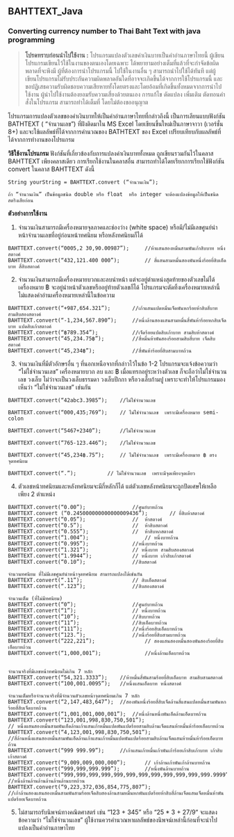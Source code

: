 ## BAHTTEXT_Java
### Converting currency number to Thai Baht Text with java programming

> **โปรดทราบก่อนนำไปใช้งาน :** โปรแกรมแปลงตัวเลขค่าเงินบาทเป็นคำอ่านภาษาไทยนี้ ผู้เขียนโปรแกรมเขียนไว้ใช้ในงานของตนเองโดยเฉพาะ ได้พยายามอย่างเต็มที่แล้วที่จะกำจัดข้อผิดพลาดที่จะพึงมี ผู้ที่ต้องการนำโปรแกรมนี้
> ไปใช้ในงานอื่น ๆ สามารถนำไปใช้ได้ทันที แต่ผู้เขียนโปรแกรมไม่รับประกันความผิดพลาดอันใดที่อาจจะเกิดขึ้นได้จากการใช้โปรแกรมนี้  และขอปฏิเสธความรับผิดชอบความเสียหายทั้งโดยตรงและโดยอ้อมที่เกิดขึ้นทั้งหมดจากการนำไปใช้งาน
> ผู้นำไปใช้งานต้องยอมรับความเสี่ยงด้วยตนเอง การแก้ไข ดัดแปลง เพิ่มเติม ตัดทอนคำสั่งในโปรแกรม สามารถทำได้เต็มที่ โดยไม่ต้องขออนุญาต

โปรแกรมการแปลงตัวเลขของค่าเงินบาทให้เป็นคำอ่านภาษาไทยที่กล่าวถึงนี้ เป็นการเลียนแบบฟังก์ชัน BATHTEXT ( “จำนวนเลข”)  ที่ฝังติดมาใน MS Excel  โดยเขียนขึ้นใหม่เป็นภาษาจาวา (เวอร์ชั่น 8+)  และจะใช้ผลลัพธ์ที่ได้จากการคำนวณของ BATHTEXT ของ Excel  เปรียบเทียบกับผลลัพธ์ที่ได้จากการทำงานของโปรแกรม

**วิธีใช้งานโปรแกรม**
	ฟังก์ชันที่เกี่ยวข้องกับการแปลงค่าเงินบาททั้งหมด ถูกเขียนรวมกันไว้ในคลาส BAHTTEXT  เพียงคลาสเดียว การเรียกใช้งานในคลาสอื่น สามารถทำได้โดยเรียกการเรียกใช้ฟังก์ชัน convert ในคลาส BAHTTEXT ดังนี้
	
	String yourString = BAHTTEXT.convert (“จำนวนเงิน”); 
	
	ถ้า “จำนวนเงิน” เป็นข้อมูลชนิด double หรือ float  หรือ integer จะต้องแปลงข้อมูลให้เป็นชนิดสตริงเสียก่อน

**ตัวอย่างการใช้งาน**   
  1. จำนวนเงินสามารถมีเครื่องหมายจุลภาคและช่องว่าง (white space)  หรือมี/ไม่มีเลขศูนย์นำหน้าจำนวนเลขที่อยู่ก่อนหน้าทศนิยม หรือหลังทศนิยมก็ได้
  
  	BAHTTEXT.convert(“0005,2 30,90.00987”);		//ห้าแสนสองหมื่นสามพันเก้าสิบบาท หนึ่งสตางค์
	BAHTTEXT.convert(“432,121.400 000”);		// สี่แสนสามหมื่นสองพันหนึ่งร้อยยี่สิบเอ็ดบาท สี่สิบสตางค์
	
  2. จำนวนเงินสามารถมีเครื่องหมายบวกและลบนำหน้า แต่จะอยู่ตำแหน่งสุดท้ายของตัวเลขไม่ได้ เครื่องหมาย ฿ จะอยู่นำหน้าตัวเลขหรืออยู่ท้ายตัวเลขก็ได้ โปรแกรมจะตัดทิ้งเครื่องหมายเหล่านี้ ไม่แสดงคำอ่านเครื่องหมายเหล่านี้ในข้อความ
  
	BAHTTEXT.convert(“+987,654.321”); 		//เก้าแสนแปดหมื่นเจ็ดพันหกร้อยห้าสิบสี่บาท สามสิบสองสตางค์
	BAHTTEXT.convert(“-1,234,567.890”);		//หนึ่งล้านสองแสนสามหมื่นสี่พันห้าร้อยหกสิบเจ็ดบาท แปดสิบเก้าสตางค์
	BAHTTEXT.convert(“฿789.354”); 			//เจ็ดร้อยแปดสิบเก้าบาท สามสิบห้าสตางค์
	BAHTTEXT.convert(“45,234.75฿”);			//สี่หมื่นห้าพันสองร้อยสามสิบสี่บาท เจ็ดสิบสตางค์
	BAHTTEXT.convert(“45,234฿”);  			//สี่พันห้าร้อยยี่สิบสามบาทถ้วน

  3. จำนวนเงินที่มีตัวอักษรอื่น ๆ ที่นอกเหนือจากที่กล่าวไว้ในข้อ 1-2  โปรแกรมจะแจ้งข้อความว่า “ไม่ใช่จำนวนเลข”  เครื่องหมายบวก ลบ และ ฿ เมื่อแทรกอยู่ระหว่างตัวเลข ก็จะถือว่าไม่ใช่จำนวนเลข วงเล็บ ไม่ว่าจะเป็นวงเล็บธรรมดา วงเล็บปีกกา หรือวงเล็บก้ามปู เพราะจะทำให้โปรแกรมมองเห็นว่า “ไม่ใช่จำนวนเลข” เช่นกัน
 
 	BAHTTEXT.convert(“42abc3.3985”);	//ไม่ใช่จำนวนเลข
	
	BAHTTEXT.convert(“000,435;769”);	// ไม่ใช่จำนวนเลข  เพราะมีเครื่องหมาย semi-colon
	
	BAHTTEXT.convert(“5467+2340”);		//ไม่ใช่จำนวนเลข
	
	BAHTTEXT.convert(“765-123.446”);	//ไม่ใช่จำนวนเลข
	
	BAHTTEXT.convert(“45,234฿.75”); 	// ไม่ใช่จำนวนเลข  เพราะมีเครื่องหมาย ฿ ตรงจุดทศนิยม
	
	BAHTTEXT.convert(“.”);			// ไม่ใช่จำนวนเลข  เพราะมีจุดเพียงจุดเดียว

  4. ตัวเลชหน้าทศนิยมและหลังทศนิยมจะมีกี่หลักก็ได้  แต่ตัวเลขหลังทศนิยมจะถูกปัดเศษให้เหลือเพียง 2  ตำแหน่ง
  
  	BAHTTEXT.convert(“0.00”);				//ศูนย์บาทถ้วน
	BAHTTEXT.convert (“0.245000000000000009436”);  		// ยี่สิบห้าสตางค์
	BAHTTEXT.convert(“0.05”); 				//  ห้าสตางค์
	BAHTTEXT.convert(“0.5”); 				//  ห้าสิบสตางค์
	BAHTTEXT.convert(“0.555”); 				//  ห้าสิบหกสตางค์
	BAHTTEXT.convert(“1.004”);  				// หนึ่งบาทถ้วน
	BAHTTEXT.convert(“0.995”);				//หนึ่งบาทถ้วน
	BAHTTEXT.convert(“1.321”);				// หนึ่งบาท สามสิบสองสตางค์
	BAHTTEXT.convert(“1.9944”);				// หนึ่งบาท เก้าสิบเก้าสตางค์
	BAHTTEXT.convert(“0.10”);				//สิบสตางค์
	
	จำนวนทศนิยม ที่ไม่มีเลขศูนย์นำหน้าจุดทศนิยม สามารถแปลงได้เช่นกัน
	BAHTTEXT.convert(“.11”);				// สิบเอ็ดสตางค์
	BAHTTEXT.convert(“.123”);				//สิบสองสตางค์
	
	จำนวนเต็ม (ที่ไม่มีทศนิยม)
	BAHTTEXT.convert(“0”);					//ศูนย์บาทถ้วน
	BAHTTEXT.convert(“1”);					// หนึ่งบาทถ้วน
	BAHTTEXT.convert(“10”);					//สิบบาทถ้วน
	BAHTTEXT.convert(“11”);					//สิบเอ็ดบาทถ้วน
	BAHTTEXT.convert(“111”);				//หนึ่งร้อยสิบเอ็ดบาทถ้วน
	BAHTTEXT.convert(“123.”);				//หนึ่งร้อยยี่สิบสามบาทถ้วน
	BAHTTEXT.convert(“222,221”);				// สองแสนสองหมื่นสองพันสองร้อยยี่สิบเอ็ดบาทถ้วน
	BAHTTEXT.convert(“1,000,001”);				//หนึ่งล้านเอ็ดบาทถ้วน
	
	
	จำนวนจริงที่มีเลขหน้าทศนิยมไม่เกิน 7 หลัก 
	BAHTTEXT.convert(“54,321.3333”);	//ห้าหมื่นสี่พันสามร้อยยี่สิบเอ็ดบาท สามสิบสามสตางค์
	BAHTTEXT.convert(“100,001.0095”);	//หนึ่งแสนเอ็ดบาท หนึ่งสตางค์
	
	จำนวนเต็มหรือจำนวนจริงที่มีจำนวนตัวเลขหน้าจุดทศนิยมเกิน 7 หลัก
	BAHTTEXT.convert(“2,147,483,647”);	//สองพันหนึ่งร้อยสี่สิบเจ็ดล้านสี่แสนแปดหมื่นสามพันหกร้อยสี่สิบเจ็ดบาทถ้วน
	BAHTTEXT.convert(“1,001,001,000,001”);	//หนึ่งล้านหนึ่งพันเอ็ดล้านเอ็ดบาทถ้วน
	BAHTTEXT.convert(“123,001,998,830,750,501”);
	// หนึ่งแสนสองหมื่นสามพันเอ็ดล้านเก้าแสนเก้าหมื่นแปดพันแปดร้อยสามสิบล้านเจ็ดแสนห้าหมื่นห้าร้อยเอ็ดบาทถ้วน
	BAHTTEXT.convert(“4,123,001,998,830,750,501”);
	//สี่ล้านหนึ่งแสนสองหมื่นสามพันเอ็ดล้านเก้าแสนเก้าหมื่นแปดพันแปดร้อยสามสิบล้านเจ็ดแสนห้าหมื่นห้าร้อยเอ็ดบาทถ้วน
	BAHTTEXT.convert(“999 999.99”);		//เก้าแสนเก้าหมื่นเก้าพันเก้าร้อยเก้าสิบเก้าบาท เก้าสิบเก้าสตางค์
	BAHTTEXT.convert(“9,009,009,000,000”);		// เก้าล้านเก้าพันเก้าล้านบาทถ้วน
	BAHTTEXT.convert(“999,999,999.999”);		//หนึ่งพันล้านบาทถ้วน
	BAHTTEXT.convert(“999,999,999,999,999,999,999,999,999,999,999,999.9999”);	//หนึ่งล้านล้านล้านล้านล้านล้านบาทถ้วน
	BAHTTEXT.convert(“9,223,372,036,854,775,807”);
	//เก้าล้านสองแสนสองหมื่นสามพันสามร้อยเจ็ดสิบสองล้านสามหมื่นหกพันแปดร้อยห้าสิบสี่ล้านเจ็ดแสนเจ็ดหมื่นห้าพันแปดร้อยเจ็ดบาทถ้วน


  5. ไม่สามารถรับนิพจน์ทางคณิตศาสตร์ เช่น  “123 + 345” หรือ “25 * 3 + 27/9“ จะแสดงข้อความว่า “ไม่ใช่จำนวนเลข” ผู้ใช้งานควรคำนวณหาผลลัพธ์ของนิพจน์เหล่านี้ก่อนที่จะนำไปแปลงเป็นคำอ่านภาษาไทย
  
  
